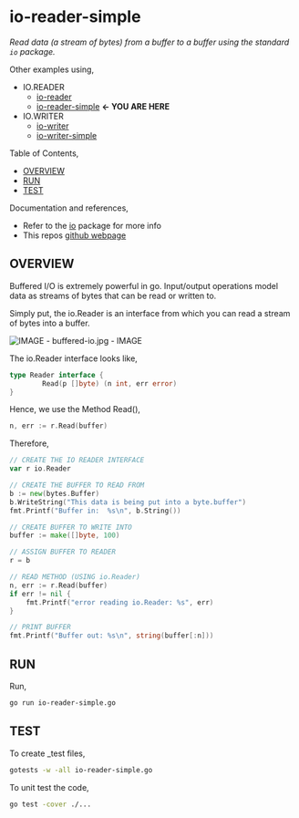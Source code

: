 # io-reader-simple

_Read data (a stream of bytes) from a buffer to a buffer
using the standard `io` package._

Other examples using,

* IO.READER
  * [io-reader](https://github.com/JeffDeCola/my-go-examples/tree/master/input-output/io-reader-/io-reader)
  * [io-reader-simple](https://github.com/JeffDeCola/my-go-examples/tree/master/input-output/io-reader-/io-reader-simple)
    **<- YOU ARE HERE**
* IO.WRITER
  * [io-writer](https://github.com/JeffDeCola/my-go-examples/tree/master/input-output/io-writer/io-writer)
  * [io-writer-simple](https://github.com/JeffDeCola/my-go-examples/tree/master/input-output/io-writer/io-writer-simple)

Table of Contents,

* [OVERVIEW](https://github.com/JeffDeCola/my-go-examples/tree/master/input-output/io-reader/io-reader-simple#overview)
* [RUN](https://github.com/JeffDeCola/my-go-examples/tree/master/input-output/io-reader/io-reader-simple#run)
* [TEST](https://github.com/JeffDeCola/my-go-examples/tree/master/input-output/io-reader/io-reader-simple#test)

Documentation and references,

* Refer to the
  [io](https://pkg.go.dev/io)
  package for more info
* This repos [github webpage](https://jeffdecola.github.io/my-go-examples/)

## OVERVIEW

Buffered I/O is extremely powerful in go.
Input/output operations model data as streams of bytes that
can be read or written to.

Simply put, the io.Reader is an interface from which you can
read a stream of bytes into a buffer.

![IMAGE - buffered-io.jpg - IMAGE](../../docs/pics/input-output/buffered-io.jpg)

The io.Reader interface looks like,

```go
type Reader interface {
        Read(p []byte) (n int, err error)
}
```

Hence, we use the Method Read(),

```go
n, err := r.Read(buffer)
```

Therefore,

```go
// CREATE THE IO READER INTERFACE
var r io.Reader

// CREATE THE BUFFER TO READ FROM
b := new(bytes.Buffer)
b.WriteString("This data is being put into a byte.buffer")
fmt.Printf("Buffer in:  %s\n", b.String())

// CREATE BUFFER TO WRITE INTO
buffer := make([]byte, 100)

// ASSIGN BUFFER TO READER
r = b

// READ METHOD (USING io.Reader)
n, err := r.Read(buffer)
if err != nil {
    fmt.Printf("error reading io.Reader: %s", err)
}

// PRINT BUFFER
fmt.Printf("Buffer out: %s\n", string(buffer[:n]))
```

## RUN

Run,

```bash
go run io-reader-simple.go
```

## TEST

To create _test files,

```bash
gotests -w -all io-reader-simple.go
```

To unit test the code,

```bash
go test -cover ./... 
```
